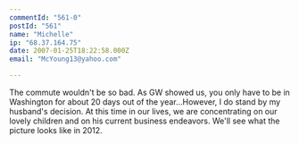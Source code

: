```yaml
---
commentId: "561-0"
postId: "561"
name: "Michelle"
ip: "68.37.164.75"
date: 2007-01-25T18:22:58.000Z
email: "McYoung13@yahoo.com"

---
```

<p>The commute wouldn't be so bad.  As GW showed us, you only have to be in Washington for about 20 days out of the year...However, I do stand by my husband's decision.  At this time in our lives, we are concentrating on our lovely children and on his current business endeavors.  We'll see what the picture looks like in 2012.</p>